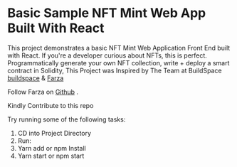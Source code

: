 # Basic Sample NFT Mint Web App Built With React 

This project demonstrates a basic NFT Mint Web Application Front End built with React.  If you're a developer curious about NFTs, this is perfect. Programmatically generate your own NFT collection, write + deploy a smart contract in Solidity, This Project was Inspired by The Team at BuildSpace <a href="https://twitter.com/_buildspace">buildspace</a> &  <a href="https://twitter.com/farzatv">Farza</a> 

Follow Farza  on <a href="https://github.com/farzaa
">Github</a> .


Kindly Contribute to this repo





Try running some of the following tasks:

1. CD into Project Directory 
2. Run: 
3. Yarn add or npm Install 
4. Yarn start or npm start
